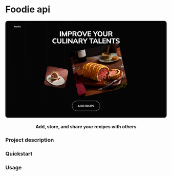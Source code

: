 # Foodie api

<p align="center">
  <img align="center" src="./assets/project-thumbnail.png" width="720" title="Project thumbnail" alt="project thumbnail">
</p>

<h4 align="center">
  Add, store, and share your recipes with others
</h4>

### Project description

### Quickstart

### Usage